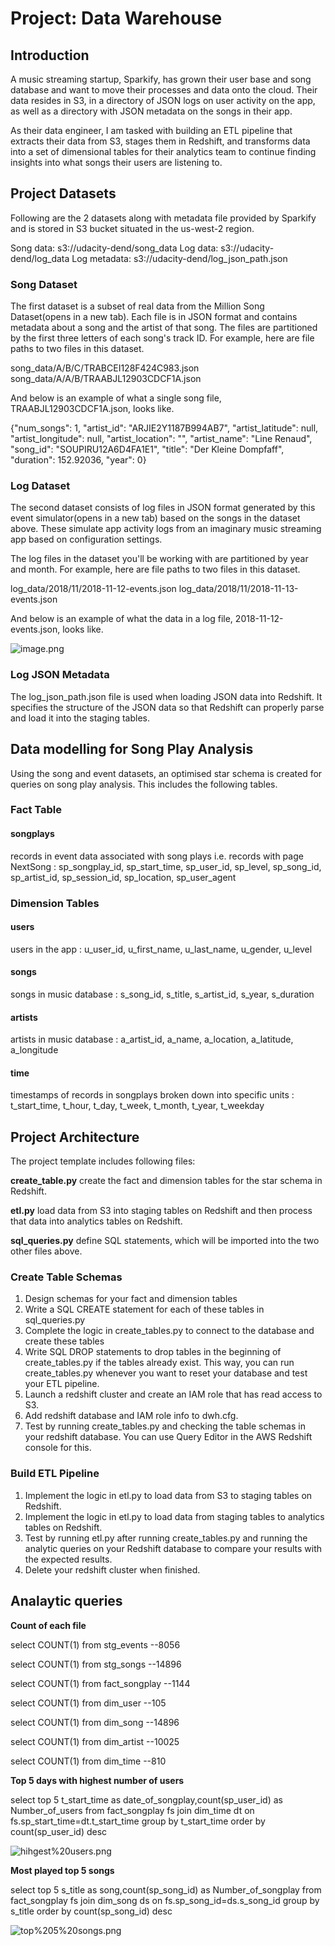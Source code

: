 # Project: Data Warehouse

## Introduction
A music streaming startup, Sparkify, has grown their user base and song database and want to move their processes and data onto the cloud. Their data resides in S3, in a directory of JSON logs on user activity on the app, as well as a directory with JSON metadata on the songs in their app.

As their data engineer, I am tasked with building an ETL pipeline that extracts their data from S3, stages them in Redshift, and transforms data into a set of dimensional tables for their analytics team to continue finding insights into what songs their users are listening to.

## Project Datasets

Following are the 2 datasets along with metadata file provided by Sparkify and is stored in S3 bucket situated in the us-west-2 region.

Song data: s3://udacity-dend/song_data
Log data: s3://udacity-dend/log_data
Log metadata: s3://udacity-dend/log_json_path.json


### Song Dataset
The first dataset is a subset of real data from the Million Song Dataset(opens in a new tab). Each file is in JSON format and contains metadata about a song and the artist of that song. The files are partitioned by the first three letters of each song's track ID. For example, here are file paths to two files in this dataset.

song_data/A/B/C/TRABCEI128F424C983.json
song_data/A/A/B/TRAABJL12903CDCF1A.json

And below is an example of what a single song file, TRAABJL12903CDCF1A.json, looks like.

{"num_songs": 1, "artist_id": "ARJIE2Y1187B994AB7", "artist_latitude": null, "artist_longitude": null, "artist_location": "", "artist_name": "Line Renaud", "song_id": "SOUPIRU12A6D4FA1E1", "title": "Der Kleine Dompfaff", "duration": 152.92036, "year": 0}


### Log Dataset
The second dataset consists of log files in JSON format generated by this event simulator(opens in a new tab) based on the songs in the dataset above. These simulate app activity logs from an imaginary music streaming app based on configuration settings.

The log files in the dataset you'll be working with are partitioned by year and month. For example, here are file paths to two files in this dataset.

log_data/2018/11/2018-11-12-events.json
log_data/2018/11/2018-11-13-events.json

And below is an example of what the data in a log file, 2018-11-12-events.json, looks like.

![image.png](attachment:image.png)

### Log JSON Metadata
The log_json_path.json file is used when loading JSON data into Redshift. It specifies the structure of the JSON data so that Redshift can properly parse and load it into the staging tables.


## Data modelling for Song Play Analysis
Using the song and event datasets,  an optimised star schema is created for queries on song play analysis. This includes the following tables.

### Fact Table
#### songplays
records in event data associated with song plays i.e. records with page NextSong :
sp_songplay_id, sp_start_time, sp_user_id, sp_level, sp_song_id, sp_artist_id, sp_session_id, sp_location, sp_user_agent
### Dimension Tables
#### users 
users in the app :
u_user_id, u_first_name, u_last_name, u_gender, u_level
#### songs 
songs in music database :
s_song_id, s_title, s_artist_id, s_year, s_duration
#### artists 
artists in music database :
a_artist_id, a_name, a_location, a_latitude, a_longitude
#### time 
timestamps of records in songplays broken down into specific units :
t_start_time, t_hour, t_day, t_week, t_month, t_year, t_weekday


## Project Architecture 

The project template includes following files:

**create_table.py**  create the fact and dimension tables for the star schema in Redshift.

**etl.py** load data from S3 into staging tables on Redshift and then process that data into analytics tables on Redshift.

**sql_queries.py** define SQL statements, which will be imported into the two other files above.


### Create Table Schemas
1. Design schemas for your fact and dimension tables
2. Write a SQL CREATE statement for each of these tables in sql_queries.py
3. Complete the logic in create_tables.py to connect to the database and create these tables
4. Write SQL DROP statements to drop tables in the beginning of create_tables.py if the tables already exist. This way, you can run create_tables.py whenever you want to reset your database and test your ETL pipeline.
5. Launch a redshift cluster and create an IAM role that has read access to S3.
6. Add redshift database and IAM role info to dwh.cfg.
7. Test by running create_tables.py and checking the table schemas in your redshift database. You can use Query Editor in the AWS Redshift console for this.

### Build ETL Pipeline
1. Implement the logic in etl.py to load data from S3 to staging tables on Redshift.
2. Implement the logic in etl.py to load data from staging tables to analytics tables on Redshift.
3. Test by running etl.py after running create_tables.py and running the analytic queries on your Redshift database to compare your results with the expected results.
4. Delete your redshift cluster when finished.


## Analaytic queries

**Count of each file**

select COUNT(1) from stg_events --8056

select COUNT(1) from stg_songs --14896

select COUNT(1) from fact_songplay --1144

select COUNT(1) from dim_user --105

select COUNT(1) from dim_song --14896

select COUNT(1) from dim_artist --10025

select COUNT(1) from dim_time  --810


**Top 5 days with highest number of users**

select top 5 t_start_time as date_of_songplay,count(sp_user_id) as Number_of_users
from fact_songplay fs
join dim_time dt on fs.sp_start_time=dt.t_start_time
group by t_start_time
order by count(sp_user_id) desc

![hihgest%20users.png](attachment:hihgest%20users.png)


**Most played top 5 songs**

select top 5 s_title as song,count(sp_song_id) as Number_of_songplay
from fact_songplay fs
join dim_song ds on fs.sp_song_id=ds.s_song_id
group by s_title
order by count(sp_song_id) desc

![top%205%20songs.png](attachment:top%205%20songs.png)
